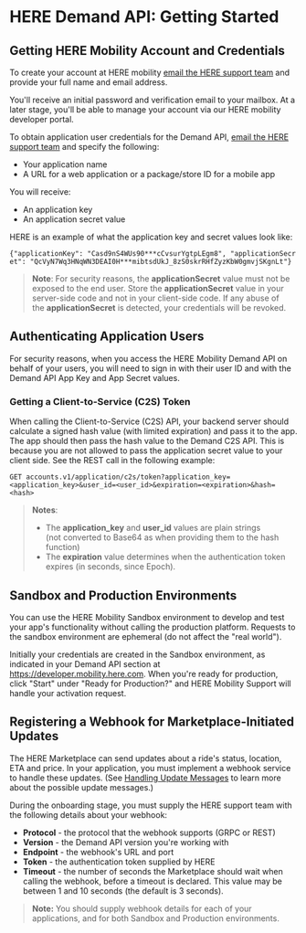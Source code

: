 # HERE Demand API: Getting Started #

## Getting HERE Mobility Account and Credentials ##

To create your account at HERE mobility [email the HERE support team](mailto:mobility_developers@here.com) and provide your full name and email address.

You'll receive an initial password and verification email to your mailbox.
At a later stage, you'll be able to manage your account via our HERE mobility developer portal.

To obtain application user credentials for the Demand API, [email the HERE support team](mailto:mobility_developers@here.com) and specify the following:

-   Your application name
-   A URL for a web application or a package/store ID for a mobile app

You will receive: 

-   An application key 
-   An application secret value

HERE is an example of what the application key and secret values look like:  


```{"applicationKey": "Casd9nS4WUs90***cCvsurYgtpLEgm8", "applicationSecret": "QcVyN7Wq3HNqWN3DEAI0H***mibtsdUkJ_8zS0skrRHfZyzKbW0gmvjSKgnLt"}```

>**Note**: For security reasons, the **applicationSecret** value must not be exposed to the end user. Store the **applicationSecret** value in your server-side code and not in your client-side code. If any abuse of the **applicationSecret** is detected, your credentials will be revoked.

## Authenticating Application Users ##

For security reasons, when you access the HERE Mobility Demand API on behalf of your users, you will need to sign in with their user ID and with the Demand API App Key and App Secret values.

### Getting a Client-to-Service (C2S) Token ###

When calling the Client-to-Service (C2S) API, your backend server should calculate a signed hash value (with limited expiration) and pass it to the app. The app should then pass the hash value to the Demand C2S API. This is because you are not allowed to pass the application secret value to your client side. See the REST call in the following example:

```GET accounts.v1/application/c2s/token?application_key=<application_key>&user_id=<user_id>&expiration=<expiration>&hash=<hash>```

>**Notes**:
>-   The **application_key** and **user_id** values are plain strings (not converted to Base64 as when providing them to the hash function)
>-   The **expiration** value determines when the authentication token expires (in seconds, since Epoch).

## Sandbox and Production Environments ##

You can use the HERE Mobility Sandbox environment to develop and test your app's functionality without calling the production platform. Requests to the sandbox environment are ephemeral (do not affect the "real world").

Initially your credentials are created in the Sandbox environment, as indicated in your Demand API section at https://developer.mobility.here.com. When you're ready for production, click "Start" under "Ready for Production?" and HERE Mobility Support will handle your activation request.

## Registering a Webhook for Marketplace-Initiated Updates ##

The HERE Marketplace can send updates about a ride's status, location, ETA and price.
In your application, you must implement a webhook service to handle these updates.
(See [Handling Update Messages](DemandDevGuide_HandlingUpdateMessages.md) to learn more about the possible update messages.)

During the onboarding stage, you must supply the HERE support team with the following details about your webhook:

* **Protocol** - the protocol that the webhook supports (GRPC or REST)
* **Version** - the Demand API version you're working with
* **Endpoint** - the webhook's URL and port
* **Token** - the authentication token supplied by HERE
* **Timeout** - the number of seconds the Marketplace should wait when calling the webhook, before a timeout is declared. This value may be between 1 and 10 seconds (the default is 3 seconds).

>**Note:** You should supply webhook details for each of your applications, and for both Sandbox and Production environments.
